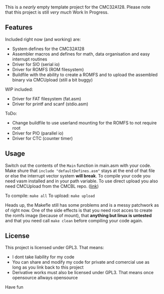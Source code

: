 This is a *nearly* empty template project for the CMC32A128.
Please note that this project is still *very much* Work In Progress.

## Features

Included right now (and working) are:
- System defines for the CMC32A128
- Assembler macros and defines for math, data organisation and easy interrupt routines
- Driver for SIO (serial io)
- Driver for ROMFS (ROM filesystem)
- Buildfile with the ability to create a ROMFS and to upload the assembled binary via CMCUpload (still a bit buggy)

WIP included:
- Driver for FAT filesystem (fat.asm)
- Driver for printf and scanf (stdio.asm)

ToDo:
- Change buildfile to use userland mounting for the ROMFS to not require root
- Driver for PIO (parallel io)
- Driver for CTC (counter timer)

## Usage

Switch out the contents of the `Main` function in main.asm with your code. 
Make shure that `include "defaultDefines.asm"` stays at the end of that file or else the interrupt vector system **will break**.
To compile your code you need vasm installed and in your path variable. To use direct upload you also need CMCUpload from the CMCBL repo. ([link](https://github.com/74HC138/CMCBL))

To compile:
`make all`
To upload:
`make upload`

Heads up, the Makefle still has some problems and is a messy patchwork as of right now. One of the side effects is that you need root acces to create the romfs image (because of mount), that **anything but linux is untested** and that you need call `make clean` before compiling your code again.

## License

This project is licensed under GPL3.
That means:
- I dont take liability for my code
- You can share and modify my code for private and comercial use as long as you link back to this project
- Derivative works must also be licensed under GPL3. That means once opensource allways opensource

Have fun
